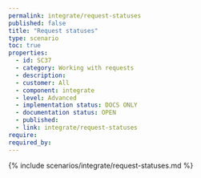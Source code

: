 ```yaml
---
permalink: integrate/request-statuses
published: false
title: "Request statuses"
type: scenario
toc: true
properties:
  - id: SC37
  - category: Working with requests
  - description:
  - customer: All
  - component: integrate
  - level: Advanced
  - implementation status: DOCS ONLY
  - documentation status: OPEN
  - published:
  - link: integrate/request-statuses
require:
required_by:
---
```


{% include scenarios/integrate/request-statuses.md %}
